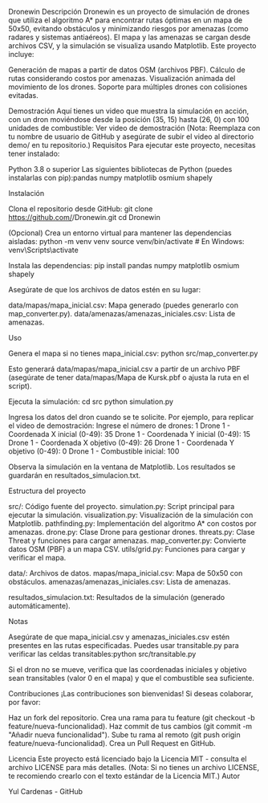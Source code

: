 Dronewin
Descripción
Dronewin es un proyecto de simulación de drones que utiliza el algoritmo A* para encontrar rutas óptimas en un mapa de 50x50, evitando obstáculos y minimizando riesgos por amenazas (como radares y sistemas antiaéreos). El mapa y las amenazas se cargan desde archivos CSV, y la simulación se visualiza usando Matplotlib. Este proyecto incluye:

Generación de mapas a partir de datos OSM (archivos PBF).
Cálculo de rutas considerando costos por amenazas.
Visualización animada del movimiento de los drones.
Soporte para múltiples drones con colisiones evitadas.

Demostración
Aquí tienes un video que muestra la simulación en acción, con un dron moviéndose desde la posición (35, 15) hasta (26, 0) con 100 unidades de combustible:
Ver video de demostración
(Nota: Reemplaza <tu-usuario> con tu nombre de usuario de GitHub y asegúrate de subir el video al directorio demo/ en tu repositorio.)
Requisitos
Para ejecutar este proyecto, necesitas tener instalado:

Python 3.8 o superior
Las siguientes bibliotecas de Python (puedes instalarlas con pip):pandas numpy matplotlib osmium shapely



Instalación

Clona el repositorio desde GitHub:
git clone https://github.com/<tu-usuario>/Dronewin.git
cd Dronewin


(Opcional) Crea un entorno virtual para mantener las dependencias aisladas:
python -m venv venv
source venv/bin/activate  # En Windows: venv\Scripts\activate


Instala las dependencias:
pip install pandas numpy matplotlib osmium shapely


Asegúrate de que los archivos de datos estén en su lugar:

data/mapas/mapa_inicial.csv: Mapa generado (puedes generarlo con map_converter.py).
data/amenazas/amenazas_iniciales.csv: Lista de amenazas.



Uso

Genera el mapa si no tienes mapa_inicial.csv:
python src/map_converter.py

Esto generará data/mapas/mapa_inicial.csv a partir de un archivo PBF (asegúrate de tener data/mapas/Mapa de Kursk.pbf o ajusta la ruta en el script).

Ejecuta la simulación:
cd src
python simulation.py


Ingresa los datos del dron cuando se te solicite. Por ejemplo, para replicar el video de demostración:
Ingrese el número de drones: 1
Drone 1 - Coordenada X inicial (0-49): 35
Drone 1 - Coordenada Y inicial (0-49): 15
Drone 1 - Coordenada X objetivo (0-49): 26
Drone 1 - Coordenada Y objetivo (0-49): 0
Drone 1 - Combustible inicial: 100


Observa la simulación en la ventana de Matplotlib. Los resultados se guardarán en resultados_simulacion.txt.


Estructura del proyecto

src/: Código fuente del proyecto.
simulation.py: Script principal para ejecutar la simulación.
visualization.py: Visualización de la simulación con Matplotlib.
pathfinding.py: Implementación del algoritmo A* con costos por amenazas.
drone.py: Clase Drone para gestionar drones.
threats.py: Clase Threat y funciones para cargar amenazas.
map_converter.py: Convierte datos OSM (PBF) a un mapa CSV.
utils/grid.py: Funciones para cargar y verificar el mapa.


data/: Archivos de datos.
mapas/mapa_inicial.csv: Mapa de 50x50 con obstáculos.
amenazas/amenazas_iniciales.csv: Lista de amenazas.


resultados_simulacion.txt: Resultados de la simulación (generado automáticamente).

Notas

Asegúrate de que mapa_inicial.csv y amenazas_iniciales.csv estén presentes en las rutas especificadas. Puedes usar transitable.py para verificar las celdas transitables:python src/transitable.py


Si el dron no se mueve, verifica que las coordenadas iniciales y objetivo sean transitables (valor 0 en el mapa) y que el combustible sea suficiente.

Contribuciones
¡Las contribuciones son bienvenidas! Si deseas colaborar, por favor:

Haz un fork del repositorio.
Crea una rama para tu feature (git checkout -b feature/nueva-funcionalidad).
Haz commit de tus cambios (git commit -m "Añadir nueva funcionalidad").
Sube tu rama al remoto (git push origin feature/nueva-funcionalidad).
Crea un Pull Request en GitHub.

Licencia
Este proyecto está licenciado bajo la Licencia MIT - consulta el archivo LICENSE para más detalles. (Nota: Si no tienes un archivo LICENSE, te recomiendo crearlo con el texto estándar de la Licencia MIT.)
Autor

Yul Cardenas - GitHub

